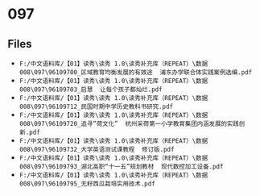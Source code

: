 # 097

## Files

- `F:/中文语料库/【01】读秀\读秀 1.0\读秀补充库（REPEAT）\数据008\097\96109700_区域教育均衡发展的有效途  浦东办学联合体实践案例选编.pdf`
- `F:/中文语料库/【01】读秀\读秀 1.0\读秀补充库（REPEAT）\数据008\097\96109703_启慧  让每个孩子都灿烂.pdf`
- `F:/中文语料库/【01】读秀\读秀 1.0\读秀补充库（REPEAT）\数据008\097\96109712_民国时期中学历史教科书研究.pdf`
- `F:/中文语料库/【01】读秀\读秀 1.0\读秀补充库（REPEAT）\数据008\097\96109720_追寻“荷文化”  杭州采荷第一小学教育集团内涵发展的实践创新.pdf`
- `F:/中文语料库/【01】读秀\读秀 1.0\读秀补充库（REPEAT）\数据008\097\96109732_大学英语测试课教程  修订版.pdf`
- `F:/中文语料库/【01】读秀\读秀 1.0\读秀补充库（REPEAT）\数据008\097\96109793_湖北高职“十一五”规划教材  现代数控加工设备.pdf`
- `F:/中文语料库/【01】读秀\读秀 1.0\读秀补充库（REPEAT）\数据008\097\96109795_无籽西瓜栽培实用技术.pdf`

